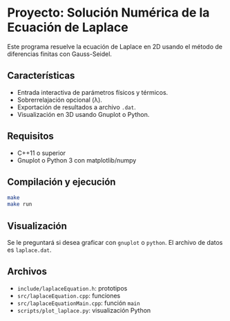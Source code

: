 # Proyecto: Solución Numérica de la Ecuación de Laplace

Este programa resuelve la ecuación de Laplace en 2D usando el método de diferencias finitas con Gauss-Seidel.

## Características
- Entrada interactiva de parámetros físicos y térmicos.
- Sobrerrelajación opcional (λ).
- Exportación de resultados a archivo `.dat`.
- Visualización en 3D usando Gnuplot o Python.

## Requisitos
- C++11 o superior
- Gnuplot o Python 3 con matplotlib/numpy

## Compilación y ejecución

```bash
make
make run
```

## Visualización
Se le preguntará si desea graficar con `gnuplot` o `python`. El archivo de datos es `laplace.dat`.

## Archivos

- `include/laplaceEquation.h`: prototipos
- `src/laplaceEquation.cpp`: funciones
- `src/laplaceEquationMain.cpp`: función `main`
- `scripts/plot_laplace.py`: visualización Python
